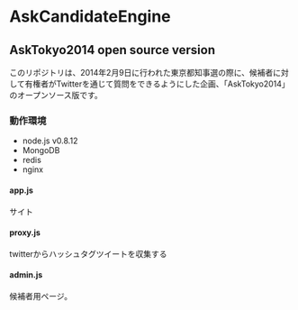 AskCandidateEngine
==================

## AskTokyo2014 open source version

このリポジトリは、2014年2月9日に行われた東京都知事選の際に、候補者に対して有権者がTwitterを通じて質問をできるようにした企画、「AskTokyo2014」のオープンソース版です。

### 動作環境

- node.js v0.8.12
- MongoDB
- redis
- nginx


#### app.js
サイト

#### proxy.js
twitterからハッシュタグツイートを収集する

#### admin.js
候補者用ページ。
